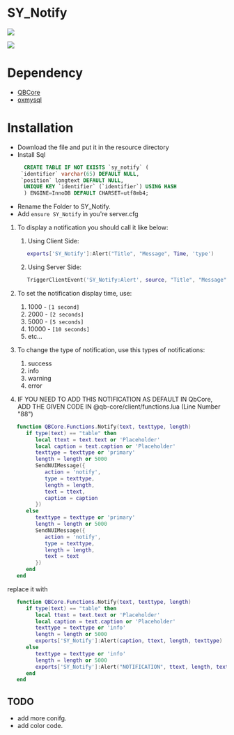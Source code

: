 # SY_Notify

<kbd><img src="https://user-images.githubusercontent.com/89760730/233840565-3baaad49-52b0-4a5c-9d0b-97be0be92efe.png" /><kbd>

<kbd><img src="https://user-images.githubusercontent.com/89760730/234043343-a3402e7b-e702-4106-88ff-c04dbe07f3e0.png" /></kbd>

# Dependency

- [QBCore](https://github.com/qbcore-framework/qb-core)
- [oxmysql](https://github.com/overextended/oxmysql)

# Installation

- Download the file and put it in the resource directory
- Install Sql
  ```sql
    CREATE TABLE IF NOT EXISTS `sy_notify` (
   `identifier` varchar(65) DEFAULT NULL,
   `position` longtext DEFAULT NULL,
    UNIQUE KEY `identifier` (`identifier`) USING HASH
    ) ENGINE=InnoDB DEFAULT CHARSET=utf8mb4;
  ```
- Rename the Folder to SY_Notify.
- Add `ensure SY_Notify` in you're server.cfg

1. To display a notification you should call it like below:
   1. Using Client Side:
   ```lua
      exports['SY_Notify']:Alert("Title", "Message", Time, 'type')
   ```
   2. Using Server Side:
   ```lua
      TriggerClientEvent('SY_Notify:Alert', source, "Title", "Message", Time, 'type')
   ```
2. To set the notification display time, use:

   1. 1000 - `[1 second]`
   2. 2000 - `[2 seconds]`
   3. 5000 - `[5 seconds]`
   4. 10000 - `[10 seconds]`
   5. etc...

3. To change the type of notification, use this types of notifications:

   1. success
   2. info
   3. warning
   4. error

4. IF YOU NEED TO ADD THIS NOTIFICATION AS DEFAULT IN QbCore, ADD THE GIVEN CODE IN @qb-core/client/functions.lua (Line Number "88")

```lua
   function QBCore.Functions.Notify(text, texttype, length)
      if type(text) == "table" then
         local ttext = text.text or 'Placeholder'
         local caption = text.caption or 'Placeholder'
         texttype = texttype or 'primary'
         length = length or 5000
         SendNUIMessage({
            action = 'notify',
            type = texttype,
            length = length,
            text = ttext,
            caption = caption
         })
      else
         texttype = texttype or 'primary'
         length = length or 5000
         SendNUIMessage({
            action = 'notify',
            type = texttype,
            length = length,
            text = text
         })
      end
   end
```

replace it with

```lua
   function QBCore.Functions.Notify(text, texttype, length)
      if type(text) == "table" then
         local ttext = text.text or 'Placeholder'
         local caption = text.caption or 'Placeholder'
         texttype = texttype or 'info'
         length = length or 5000
         exports['SY_Notify']:Alert(caption, ttext, length, texttype)
      else
         texttype = texttype or 'info'
         length = length or 5000
         exports['SY_Notify']:Alert("NOTIFICATION", ttext, length, texttype)
      end
   end
```

## TODO

- add more conifg.
- add color code.
